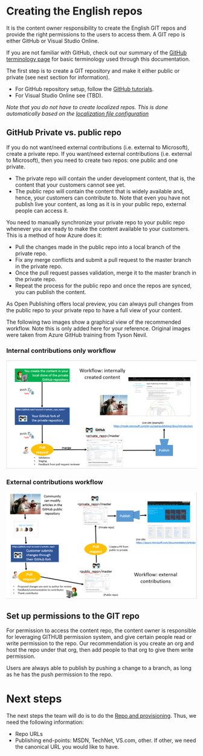 # Creating the English repos #
It is the content owner responsibility to create the English GIT repos and provide the right permissions to the users to access them. 
A GIT repo is either GitHub or Visual Studio Online.

If you are not familiar with GitHub, check out our summary of the [GitHub terminology page](GitHub-terminology.md) for basic terminology used through this documentation.

The first step is to create a GIT repository and make it either public or private (see next section for information).

- For GitHub repository setup, follow the [GitHub tutorials](https://help.github.com/articles/set-up-git/). 
- For Visual Studio Online see (TBD).

*Note that you do not have to create localized repos. This is done automatically based on the [localization file configuration](partnerdocumentation/repo-provision.md)*

## GitHub Private vs. public repo ##

If you do not want/need external contributions (i.e. external to Microsoft), create a private repo.
If you want/need external contributions (i.e. external to Microsoft), then you need to create two repos: one public and one private.

- The private repo will contain the under development content, that is, the content that your customers cannot see yet. 
- The public repo will contain the content that is widely available and, hence, your customers can contribute to. Note that even you have not publish live your content, as long as it is in your public repo, external people can access it. 

You need to manually synchronize your private repo to your public repo whenever you are ready to make the content available to your customers. This is a method of how Azure does it:  

- Pull the changes made in the public repo into a local branch of the private repo. 
- Fix any merge conflicts and submit a pull request to the master branch in the private repo. 
- Once the pull request passes validation, merge it to the master branch in the private repo. 
- Repeat the process for the public repo and once the repos are synced, you can publish the content.
 
As Open Publishing offers local preview, you can always pull changes from the public repo to your private repo to have a full view of your content. 

The following two images show a graphical view of the recommended workflow. Note this is only added here for your reference. Original images were taken from Azure GitHub training from Tyson Nevil.

### Internal contributions only workflow ###
![Internal created content](../images/GitHub_InternalWorkflow.png)

### External contributions workflow ### 
![Internal created content](../images/GitHub_ExternalWorkflow.png)

## Set up permissions to the GIT repo
For permission to access the content repo, the content owner is responsible for leveraging GITHUB permission system, and give certain people read or write permission to the repo. Our recommendation is you create an org and host the repo under that org, then add people to that org to give them write permission.

Users are always able to publish by pushing a change to a branch, as long as he has the push permission to the repo.


# Next steps #
The next steps the team will do is to do the [Repo and provisioning](repo-provision.md). Thus, we need the following information:

- Repo URLs
- Publishing end-points: MSDN, TechNet, VS.com, other. If other, we need the canonical URL you would like to have.
